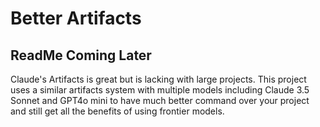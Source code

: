 # Better Artifacts

## ReadMe Coming Later

Claude's Artifacts is great but is lacking with large projects. This project uses a similar artifacts system with multiple models including Claude 3.5 Sonnet and GPT4o mini to have much better command over your project and still get all the benefits of using frontier models.
